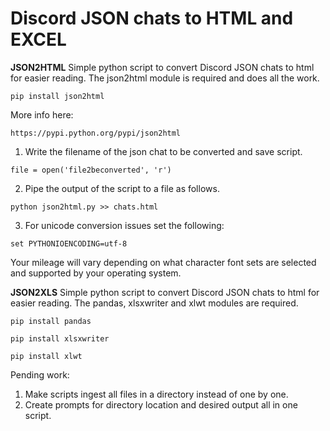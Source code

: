 # Discord JSON chats to HTML and EXCEL

**JSON2HTML**
Simple python script to convert Discord JSON chats to html for easier reading.
The json2html module is required and does all the work. 

``` pip install json2html ```

More info here:

``` https://pypi.python.org/pypi/json2html ``` 


1. Write the filename of the json chat to be converted and save script.

``` file = open('file2beconverted', 'r') ```

2. Pipe the output of the script to a file as follows.

``` python json2html.py >> chats.html ```

3. For unicode conversion issues set the following:

``` set PYTHONIOENCODING=utf-8 ```
 
Your mileage will vary depending on what character font sets are selected and supported by your operating system.

**JSON2XLS**
Simple python script to convert Discord JSON chats to html for easier reading.
The pandas, xlsxwriter and xlwt modules are required.

`` pip install pandas ``

`` pip install xlsxwriter ``

`` pip install xlwt ``

Pending work: 
1. Make scripts ingest all files in a directory instead of one by one.
2. Create prompts for directory location and desired output all in one script.

